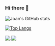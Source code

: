 ### Hi there 👋
![Joan's GitHub stats](https://github-readme-stats.vercel.app/api?username=JE300&show_icons=true&theme=radical)

[![Top Langs](https://github-readme-stats.vercel.app/api/top-langs/?username=JE300)](https://github.com/JE300/github-readme-stats)

<a href="https://github.com/JE300/github-readme-stats">
  <img align="center" src="https://github-readme-stats.vercel.app/api?username=JE300&show_icons=true&theme=radical" />
</a>
<a href="https://github.com/JE300/convoychat">
  <img align="center" src="https://github-readme-stats.vercel.app/api/top-langs/?username=JE300)](https://github.com/JE300/github-readme-stats" />
</a>

<!--
**JE300/JE300** is a ✨ _special_ ✨ repository because its `README.md` (this file) appears on your GitHub profile.

Here are some ideas to get you started:

- 🔭 I’m currently working on ...
- 🌱 I’m currently learning ...
- 👯 I’m looking to collaborate on ...
- 🤔 I’m looking for help with ...
- 💬 Ask me about ...
- 📫 How to reach me: ...
- 😄 Pronouns: ...
- ⚡ Fun fact: ...
-->
